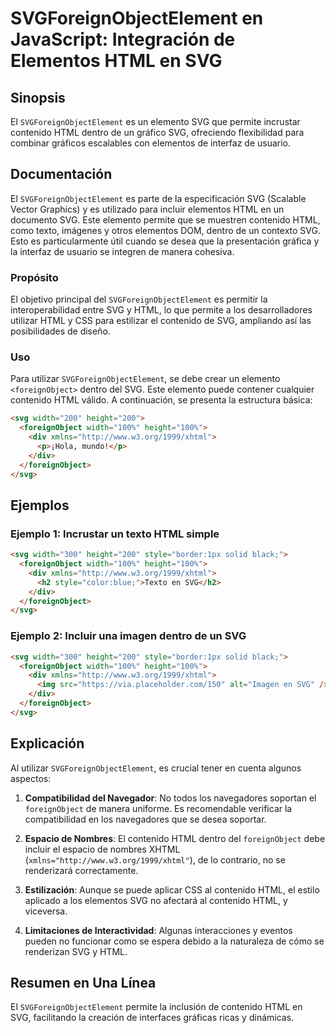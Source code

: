 <!--
Meta Description: # SVGForeignObjectElement en JavaScript: Integración de Elementos HTML en SVG ## Sinopsis El `SVGForeignObjectElement` es un elemento SVG que permite ...
Meta Keywords: svg, html, foreignobject, contenido, svgforeignobjectelement
-->

# SVGForeignObjectElement en JavaScript: Integración de Elementos HTML en SVG

## Sinopsis
El `SVGForeignObjectElement` es un elemento SVG que permite incrustar contenido HTML dentro de un gráfico SVG, ofreciendo flexibilidad para combinar gráficos escalables con elementos de interfaz de usuario.

## Documentación
El `SVGForeignObjectElement` es parte de la especificación SVG (Scalable Vector Graphics) y es utilizado para incluir elementos HTML en un documento SVG. Este elemento permite que se muestren contenido HTML, como texto, imágenes y otros elementos DOM, dentro de un contexto SVG. Esto es particularmente útil cuando se desea que la presentación gráfica y la interfaz de usuario se integren de manera cohesiva.

### Propósito
El objetivo principal del `SVGForeignObjectElement` es permitir la interoperabilidad entre SVG y HTML, lo que permite a los desarrolladores utilizar HTML y CSS para estilizar el contenido de SVG, ampliando así las posibilidades de diseño.

### Uso
Para utilizar `SVGForeignObjectElement`, se debe crear un elemento `<foreignObject>` dentro del SVG. Este elemento puede contener cualquier contenido HTML válido. A continuación, se presenta la estructura básica:

```html
<svg width="200" height="200">
  <foreignObject width="100%" height="100%">
    <div xmlns="http://www.w3.org/1999/xhtml">
      <p>¡Hola, mundo!</p>
    </div>
  </foreignObject>
</svg>
```

## Ejemplos
### Ejemplo 1: Incrustar un texto HTML simple
```html
<svg width="300" height="200" style="border:1px solid black;">
  <foreignObject width="100%" height="100%">
    <div xmlns="http://www.w3.org/1999/xhtml">
      <h2 style="color:blue;">Texto en SVG</h2>
    </div>
  </foreignObject>
</svg>
```

### Ejemplo 2: Incluir una imagen dentro de un SVG
```html
<svg width="300" height="200" style="border:1px solid black;">
  <foreignObject width="100%" height="100%">
    <div xmlns="http://www.w3.org/1999/xhtml">
      <img src="https://via.placeholder.com/150" alt="Imagen en SVG" />
    </div>
  </foreignObject>
</svg>
```

## Explicación
Al utilizar `SVGForeignObjectElement`, es crucial tener en cuenta algunos aspectos:

1. **Compatibilidad del Navegador**: No todos los navegadores soportan el `foreignObject` de manera uniforme. Es recomendable verificar la compatibilidad en los navegadores que se desea soportar.
   
2. **Espacio de Nombres**: El contenido HTML dentro del `foreignObject` debe incluir el espacio de nombres XHTML (`xmlns="http://www.w3.org/1999/xhtml"`), de lo contrario, no se renderizará correctamente.

3. **Estilización**: Aunque se puede aplicar CSS al contenido HTML, el estilo aplicado a los elementos SVG no afectará al contenido HTML, y viceversa.

4. **Limitaciones de Interactividad**: Algunas interacciones y eventos pueden no funcionar como se espera debido a la naturaleza de cómo se renderizan SVG y HTML.

## Resumen en Una Línea
El `SVGForeignObjectElement` permite la inclusión de contenido HTML en SVG, facilitando la creación de interfaces gráficas ricas y dinámicas.